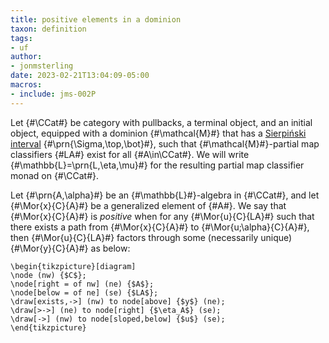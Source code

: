 ```yaml
---
title: positive elements in a dominion
taxon: definition
tags: 
- uf
author:
- jonmsterling
date: 2023-02-21T13:04:09-05:00
macros: 
- include: jms-002P
---
```


Let {#\CCat#} be category with pullbacks, a terminal object, and an initial object, equipped with a dominion {#\mathcal{M}#} that has a [Sierpiński interval](jms-002P) {#\prn{\Sigma,\top,\bot}#}, such that {#\mathcal{M}#}-partial map classifiers {#LA#} exist for all {#A\in\CCat#}. We will write {#\mathbb{L}=\prn{L,\eta,\mu}#} for the resulting partial map classifier monad on {#\CCat#}.

Let {#\prn{A,\alpha}#} be an {#\mathbb{L}#}-algebra in {#\CCat#}, and let {#\Mor{x}{C}{A}#} be a generalized element of {#A#}. We say that {#\Mor{x}{C}{A}#} is *positive* when for any {#\Mor{u}{C}{LA}#} such that there exists a path from {#\Mor{x}{C}{A}#} to {#\Mor{u;\alpha}{C}{A}#}, then {#\Mor{u}{C}{LA}#} factors through some (necessarily unique) {#\Mor{y}{C}{A}#} as below:

```render-latex
\begin{tikzpicture}[diagram]
\node (nw) {$C$};
\node[right = of nw] (ne) {$A$};
\node[below = of ne] (se) {$LA$};
\draw[exists,->] (nw) to node[above] {$y$} (ne);
\draw[>->] (ne) to node[right] {$\eta_A$} (se);
\draw[->] (nw) to node[sloped,below] {$u$} (se);
\end{tikzpicture}
```
